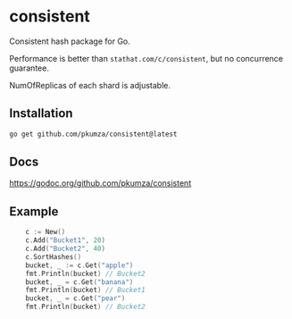 # consistent

Consistent hash package for Go.

Performance is better than `stathat.com/c/consistent`, but no concurrence guarantee.

NumOfReplicas of each shard is adjustable.

## Installation

```bash
go get github.com/pkumza/consistent@latest
```

## Docs

https://godoc.org/github.com/pkumza/consistent

## Example

```go
	c := New()
	c.Add("Bucket1", 20)
	c.Add("Bucket2", 40)
	c.SortHashes()
	bucket, _ := c.Get("apple")
	fmt.Println(bucket) // Bucket2
	bucket, _ = c.Get("banana")
	fmt.Println(bucket) // Bucket1
	bucket, _ = c.Get("pear")
	fmt.Println(bucket) // Bucket2
```